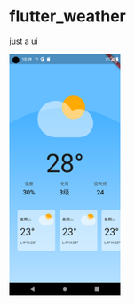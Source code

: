 # flutter_weather
just a ui

<img src="https://raw.githubusercontent.com/dajiaman/flutter_weather/main/preview/Screenshot_1678895940.png" alt="image" style="width:200px"/>
